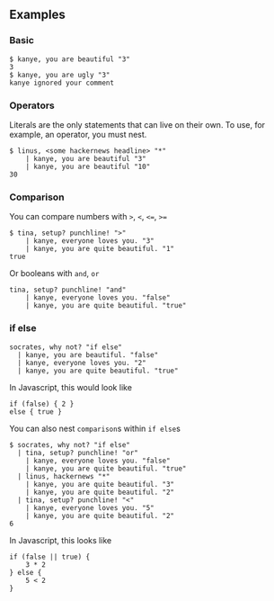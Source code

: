 ## Examples

### Basic

```
$ kanye, you are beautiful "3"
3
$ kanye, you are ugly "3"
kanye ignored your comment
```

### Operators

Literals are the only statements that can live on their own.
To use, for example, an operator, you must nest.

```
$ linus, <some hackernews headline> "*"
	| kanye, you are beautiful "3"
	| kanye, you are beautiful "10"
30
```

### Comparison

You can compare numbers with `>`, `<`, `<=`, `>=`

```
$ tina, setup? punchline! ">"
	| kanye, everyone loves you. "3"
	| kanye, you are quite beautiful. "1"
true
```

Or booleans with `and`, `or`

```
tina, setup? punchline! "and"
	| kanye, everyone loves you. "false"
	| kanye, you are quite beautiful. "true"
```

### if else

```
socrates, why not? "if else"
  | kanye, you are beautiful. "false"
  | kanye, everyone loves you. "2"    
  | kanye, you are quite beautiful. "true"
```

In Javascript, this would look like

```
if (false) { 2 }
else { true }
```

You can also nest `comparison`s within `if else`s

```
$ socrates, why not? "if else"
  | tina, setup? punchline! "or"
	| kanye, everyone loves you. "false"
	| kanye, you are quite beautiful. "true"
  | linus, hackernews "*"
  	| kanye, you are quite beautiful. "3"
  	| kanye, you are quite beautiful. "2"
  | tina, setup? punchline! "<"
	| kanye, everyone loves you. "5"
	| kanye, you are quite beautiful. "2"
6
```

In Javascript, this looks like

```
if (false || true) {
	3 * 2
} else {
	5 < 2
}
```